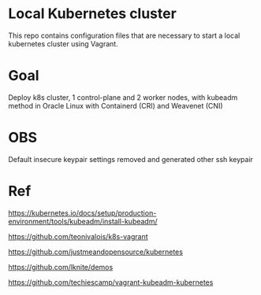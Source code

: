 # Local Kubernetes cluster
This repo contains configuration files that are necessary to start a local kubernetes cluster using Vagrant.

# Goal
Deploy k8s cluster, 1 control-plane and 2 worker nodes, with kubeadm method in Oracle Linux with Containerd (CRI) and Weavenet (CNI)

# OBS
Default insecure keypair settings removed and generated other ssh keypair

# Ref
https://kubernetes.io/docs/setup/production-environment/tools/kubeadm/install-kubeadm/

https://github.com/teonivalois/k8s-vagrant

https://github.com/justmeandopensource/kubernetes

https://github.com/lknite/demos

https://github.com/techiescamp/vagrant-kubeadm-kubernetes
